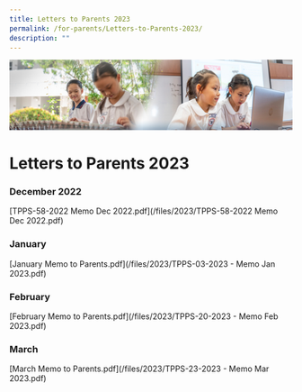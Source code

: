 ```yaml
---
title: Letters to Parents 2023
permalink: /for-parents/Letters-to-Parents-2023/
description: ""
---
```

![](/images/ForParents.jpg)

Letters to Parents 2023
=======================

### **December 2022** ###

[TPPS-58-2022 Memo Dec 2022.pdf](/files/2023/TPPS-58-2022 Memo Dec 2022.pdf)


### **January**

[January Memo to Parents.pdf](/files/2023/TPPS-03-2023 - Memo Jan 2023.pdf)

### **February**

[February Memo to Parents.pdf](/files/2023/TPPS-20-2023 - Memo Feb 2023.pdf)

### **March**

[March Memo to Parents.pdf](/files/2023/TPPS-23-2023 - Memo Mar 2023.pdf)


